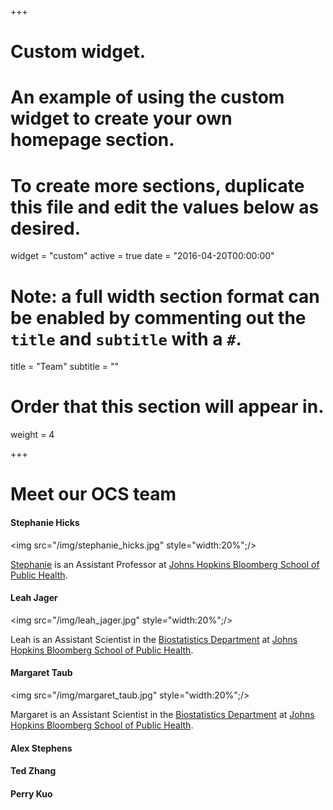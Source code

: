 +++
# Custom widget.
# An example of using the custom widget to create your own homepage section.
# To create more sections, duplicate this file and edit the values below as desired.
widget = "custom"
active = true
date = "2016-04-20T00:00:00"

# Note: a full width section format can be enabled by commenting out the `title` and `subtitle` with a `#`.
title = "Team"
subtitle = ""

# Order that this section will appear in.
weight = 4

+++

# Meet our OCS team

#### Stephanie Hicks

<img src="/img/stephanie_hicks.jpg" style="width:20%";/>

[Stephanie](http://www.stephaniehicks.com) is an 
Assistant Professor at 
[Johns Hopkins Bloomberg School of Public Health](https://www.jhsph.edu).

#### Leah Jager

<img src="/img/leah_jager.jpg" style="width:20%";/>

Leah is an Assistant Scientist in the [Biostatistics Department](https://www.jhsph.edu/departments/biostatistics/index.html)
at [Johns Hopkins Bloomberg School of Public Health](https://www.jhsph.edu). 


#### Margaret Taub

<img src="/img/margaret_taub.jpg" style="width:20%";/>

Margaret is an Assistant Scientist in the
[Biostatistics Department](https://www.jhsph.edu/departments/biostatistics/index.html)
at [Johns Hopkins Bloomberg School of Public Health](https://www.jhsph.edu). 


#### Alex Stephens

#### Ted Zhang

#### Perry Kuo


